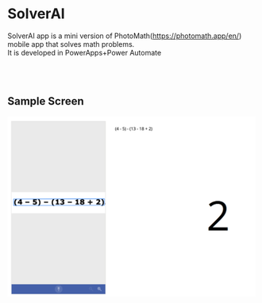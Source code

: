 # SolverAI
SolverAI app is a mini version of PhotoMath(https://photomath.app/en/) mobile app that solves math problems. 
<br/>It is developed in PowerApps+Power Automate

<br/>
<br/>
<h2>Sample Screen</h2>
<img src="https://raw.githubusercontent.com/iberpoint/SolverAI-App/master/ScreenShot.png" width=500 />
<br/><br/>
